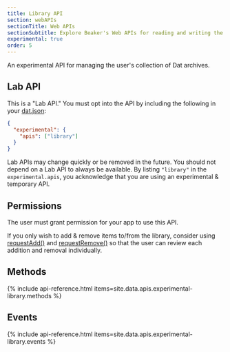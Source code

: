 ```yaml
---
title: Library API
section: webAPIs
sectionTitle: Web APIs
sectionSubtitle: Explore Beaker's Web APIs for reading and writing the peer-to-peer filesystem
experimental: true
order: 5
---
```


An experimental API for managing the user's collection of Dat archives.

## Lab API

This is a "Lab API." You must opt into the API by including the following in your [dat.json](manifest.html):

```json
{
  "experimental": {
    "apis": ["library"]
  }
}
```

Lab APIs may change quickly or be removed in the future. You should not depend on a Lab API to always be available. By listing `"library"` in the `experimental.apis`, you acknowledge that you are using an experimental & temporary API.

## Permissions

The user must grant permission for your app to use this API.

If you only wish to add & remove items to/from the library, consider using [requestAdd()](#requestadd) and [requestRemove()](#requestremove) so that the user can review each addition and removal individually.

## Methods

{% include api-reference.html items=site.data.apis.experimental-library.methods %}

## Events

{% include api-reference.html items=site.data.apis.experimental-library.events %}